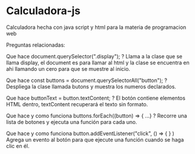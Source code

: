 # Calculadora-js
Calculadora hecha con java script y html para la materia de programacion web 

Preguntas relacionadas:

Que hace document.querySelector(".display"); ?
Llama a la clase que se llama display, el document es para llamar al html y la clase se encuentra en ahi 
llamando un cero para que se muestre al inicio.

Que hace const buttons = document.querySelectorAll("button"); ?
Despliega la clase llamada butons y muestra los numeros declarados.

Que hace buttonText = button.textContent; ?
El botón contiene elementos HTML dentro, textContent recuperará el texto sin formato.

Que hace y como funciona buttons.forEach((button) => { ...} ?
Recorre una lista de botones y ejecuta una función para cada uno.

Que hace y como funciona button.addEventListener("click", () => { } )
Agrega un evento al botón para que ejecute una función cuando se haga clic en él.
